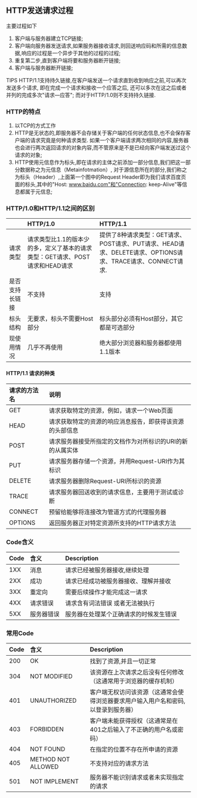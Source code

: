 ﻿## HTTP发送请求过程

主要过程如下

1. 客户端与服务器建立TCP链接;
2. 客户端向服务器发送请求,如果服务器接收请求,则回送响应码和所需的信息数据,响应的过程是一个异步于其他的过程的过程;
3. 重复第二步,直到客户端将要和服务器断开链接;
4. 客户端与服务器断开链接;

TIPS
HTTP/1.1支持持久链接,在客户端发送一个请求直到收到响应之前,可以再次发送多个请求,
即在完成一个请求和接收一个应答之后, 还可以多次在这之后或者并列的完成多次"请求—应答";
而对于HTTP/1.0则不支持持久链接.

### HTTP的特点

1. 以TCP的方式工作
2. HTTP是无状态的,即服务器不会存储关于客户端的任何状态信息,也不会保存客户端的请求究竟是何种请求类型.
   如果一个客户端请求两次相同的内容,服务器也会进行两次返回请求的对象内容,而不管原来是不是已经向客户端发送过这个请求的对象;
3. HTTP使用元信息作为标头,即在请求的主体之前添加一部分信息,我们把这一部分数据称之为元信息（Metainfotmation）,
   对于源信息所在的部分,我们称之为标头（Header）,上面第一个图中的Request
   Header即为我们请求百度页面的标头,其中的"Host: www.baidu.com"和"Connection: keep-Alive"等信息都属于元信息;

### HTTP/1.0和HTTP/1.1之间的区别

|         | HTTP/1.0                                      | HTTP/1.1                                                                  |
|---------|:----------------------------------------------|:--------------------------------------------------------------------------|
| 请求类型    | 请求类型比1.1的版本少的多，定义了基本的请求类型：GET请求、POST请求和HEAD请求 | 提供了8种请求类型：GET请求、POST请求、PUT请求、HEAD请求、DELETE请求、OPTIONS请求、TRACE请求、CONNECT请求. |
| 是否支持长链接 | 不支持                                           | 支持                                                                        |
| 标头结构    | 无要求，标头不需要Host部分                               | 标头部分必须有Host部分，其它都是可选部分                                                    |
| 现使用情况   | 几乎不再使用                                        | 绝大部分浏览器和服务器都使用1.1版本                                                       |

#### HTTP/1.1 请求的种类
| 请求的方法名  | 说明                             |
|:--------|:-------------------------------|
| GET     | 请求获取特定的资源，例如，请求一个Web页面         |
| HEAD    | 请求获取特定的资源的响应消息报告，即获得该资源的头部信息   |
| POST    | 请求服务器接受所指定的文档作为对所标识的URI的新的从属实体 |
| PUT     | 请求服务器存储一个资源，并用Request-URI作为其标识 |
| DELETE  | 请求服务器删除Request-URI所标识的资源       |
| TRACE   | 请求服务器回送收到的请求信息，主要用于测试或诊断       |
| CONNECT | 预留给能够将连接改为管道方式的代理服务器           |
| OPTIONS | 返回服务器正对特定资源所支持的HTTP请求方法        |

### Code含义

| Code | 含义    | Description             |
|------|:------|:------------------------|
| 1XX  | 消息    | 请求已经被服务器接收,继续处理         |
| 2XX  | 成功    | 请求已经成功被服务器接收、理解并接收      |
| 3XX  | 重定向   | 需要后续操作才能完成这一请求          |
| 4XX  | 请求错误  | 请求含有词法错误        或者无法被执行 |
| 5XX  | 服务器错误 | 服务器在处理某个正确请求的时候发生错误     |

### 常用Code

| Code | 含义                 | Description                               |
|------|:-------------------|:------------------------------------------|
| 200  | OK                 | 找到了资源,并且一切正常                              | 
| 304  | NOT MODIFIED       | 该资源在上次请求之后没有任何修改（这通常用于浏览器的缓存机制）           | 
| 401  | UNAUTHORIZED       | 客户端无权访问该资源（这通常会使得浏览器要求用户输入用户名和密码,以登录到服务器） | 
| 403  | FORBIDDEN          | 客户端未能获得授权（这通常是在401之后输入了不正确的用户名或密码）        | 
| 404  | NOT FOUND          | 在指定的位置不存在所申请的资源                           | 
| 405  | METHOD NOT ALLOWED | 	不支持对应的请求方法                               | 
| 501  | NOT IMPLEMENT      | 服务器不能识别请求或者未实现指定的请求                       | 